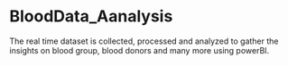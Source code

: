 # BloodData_Aanalysis
The real time dataset is collected, processed and analyzed to gather the insights on blood group, blood donors and many more using powerBI.
